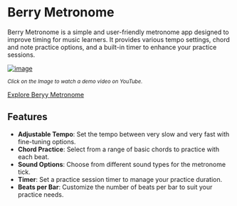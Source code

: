 # Berry Metronome

Berry Metronome is a simple and user-friendly metronome app designed to improve timing for music learners. It provides various tempo settings, chord and note practice options, and a built-in timer to enhance your practice sessions.

[![image](https://github.com/kaifussain/Berry-Metronome/assets/113294231/f148baf8-1189-4d6b-aa72-57a106c0a797)](https://www.youtube.com/watch?v=mEiyPgL0jFI)

<sub>_Click on the Image to watch a demo video on YouTube._<sub>

[Explore Beryy Metronome](https://kaifussain.github.io/Berry-Metronome/)

## Features

- **Adjustable Tempo**: Set the tempo between very slow and very fast with fine-tuning options.
- **Chord Practice**: Select from a range of basic chords to practice with each beat.
- **Sound Options**: Choose from different sound types for the metronome tick.
- **Timer**: Set a practice session timer to manage your practice duration.
- **Beats per Bar**: Customize the number of beats per bar to suit your practice needs.
